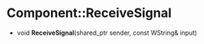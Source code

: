 # Component::ReceiveSignal

- void **ReceiveSignal**(shared_ptr<Component> sender, const WString& input)
  
  

